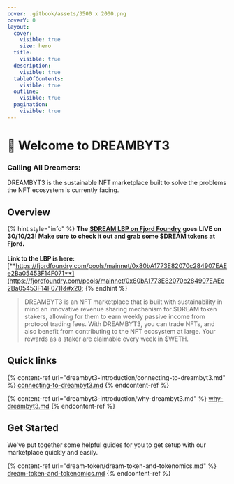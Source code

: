 ```yaml
---
cover: .gitbook/assets/3500 x 2000.png
coverY: 0
layout:
  cover:
    visible: true
    size: hero
  title:
    visible: true
  description:
    visible: true
  tableOfContents:
    visible: true
  outline:
    visible: true
  pagination:
    visible: true
---
```


# 🌠 Welcome to DREAMBYT3

### Calling All Dreamers:&#x20;

DREAMBYT3 is the sustainable NFT marketplace built to solve the problems the NFT ecosystem is currently facing.

## Overview

{% hint style="info" %}
**The** [**$DREAM LBP on Fjord Foundry**](https://fjordfoundry.com/pools/mainnet/0x80bA1773E82070c284907EAEe2Ba05453F14F071) **goes LIVE on 30/10/23! Make sure to check it out and grab some $DREAM tokens at Fjord.**\
\
**Link to the LBP is here:** [**https://fjordfoundry.com/pools/mainnet/0x80bA1773E82070c284907EAEe2Ba05453F14F071**](https://fjordfoundry.com/pools/mainnet/0x80bA1773E82070c284907EAEe2Ba05453F14F071)&#x20;
{% endhint %}

> DREAMBYT3 is an NFT marketplace that is built with sustainability in mind an innovative revenue sharing mechanism for $DREAM token stakers, allowing for them to earn weekly passive income from protocol trading fees. With DREAMBYT3, you can trade NFTs, and also benefit from contributing to the NFT ecosystem at large. Your rewards as a staker are claimable every week in $WETH.

## Quick links

{% content-ref url="dreambyt3-introduction/connecting-to-dreambyt3.md" %}
[connecting-to-dreambyt3.md](dreambyt3-introduction/connecting-to-dreambyt3.md)
{% endcontent-ref %}

{% content-ref url="dreambyt3-introduction/why-dreambyt3.md" %}
[why-dreambyt3.md](dreambyt3-introduction/why-dreambyt3.md)
{% endcontent-ref %}

## Get Started

We've put together some helpful guides for you to get setup with our marketplace quickly and easily.

{% content-ref url="dream-token/dream-token-and-tokenomics.md" %}
[dream-token-and-tokenomics.md](dream-token/dream-token-and-tokenomics.md)
{% endcontent-ref %}
